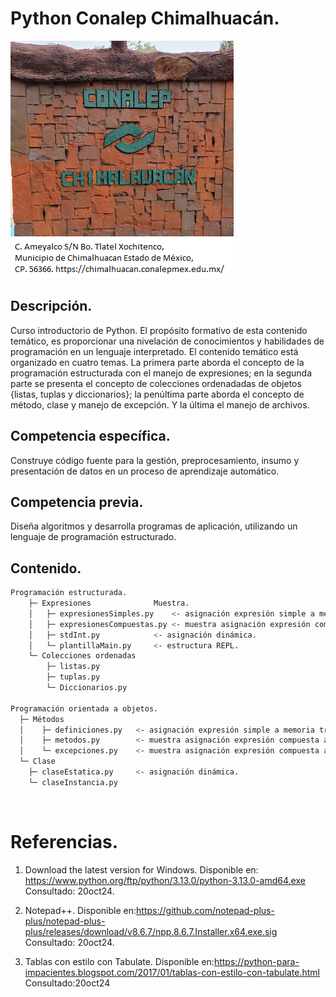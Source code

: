 # Python Conalep Chimalhuacán.

![portalChimalhuacan](/img/portalChilalhuacan.png "Lugar donde tienen escudos")

## Descripción.

Curso introductorio de Python. 
El propósito formativo de esta contenido temático, es proporcionar 
una nivelación de conocimientos y habilidades de programación en un 
lenguaje interpretado. 
El contenido temático está organizado en cuatro temas. 
La primera parte aborda el concepto de la programación estructurada 
con el manejo de expresiones; en la segunda parte se presenta el concepto 
de colecciones ordenadadas de objetos {listas, tuplas y diccionarios}; 
la penúltima parte aborda el concepto de método, clase y manejo de 
excepción. Y la última el manejo de archivos. 

## Competencia específica.

Construye código fuente para la gestión, preprocesamiento, 
insumo y presentación de datos en un proceso de 
aprendizaje automático.

## Competencia previa.

Diseña algoritmos y desarrolla programas de aplicación, 
utilizando un lenguaje de programación estructurado.

## Contenido.

```bash 
Programación estructurada.
	├─ Expresiones				Muestra.
	│	├─ expresionesSimples.py	<- asignación expresión simple a memoria trabajo. 
	│	├─ expresionesCompuestas.py	<- muestra asignación expresión compuesta a memoria trabajo. 
	│	├─ stdInt.py			<- asignación dinámica.	 
	│	└─ plantillaMain.py		<- estructura REPL. 
	└─ Colecciones ordenadas
		├─ listas.py
		├─ tuplas.py
		└─ Diccionarios.py
	
Programación orientada a objetos.
  ├─ Métodos
  │    ├─ definiciones.py	<- asignación expresión simple a memoria trabajo. 
  │    ├─ metodos.py		<- muestra asignación expresión compuesta a memoria trabajo
  │    └─ excepciones.py	<- muestra asignación expresión compuesta a memoria trabajo. 
  └─ Clase
	├─ claseEstatica.py		<- asignación dinámica.
	└─ claseInstancia.py
``` 
</br>

# Referencias.
1. Download the latest version for Windows.
	Disponible en: https://www.python.org/ftp/python/3.13.0/python-3.13.0-amd64.exe
	Consultado: 20oct24.
	
2. Notepad++.
	Disponible en:https://github.com/notepad-plus-plus/notepad-plus-plus/releases/download/v8.6.7/npp.8.6.7.Installer.x64.exe.sig
	Consultado: 20oct24.
	
3. Tablas con estilo con Tabulate.
    Disponible en:https://python-para-impacientes.blogspot.com/2017/01/tablas-con-estilo-con-tabulate.html
    Consultado:20oct24


